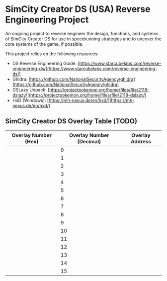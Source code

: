 # SimCity Creator DS (USA) Reverse Engineering Project

An ongoing project to reverse engineer the design, functions, and systems of SimCity Creator DS
for use in speedrunning strategies and to uncover the core systems of the game, if possible.

This project relies on the following resources:

- DS Reverse Engineering Guide: [https://www.starcubelabs.com/reverse-engineering-ds/](https://www.starcubelabs.com/reverse-engineering-ds/)
- Ghidra: [https://github.com/NationalSecurityAgency/ghidra](https://github.com/NationalSecurityAgency/ghidra)
- DSLazy Unpack: [https://projectpokemon.org/home/files/file/2118-dslazy/](https://projectpokemon.org/home/files/file/2118-dslazy/)
- HxD (Windows): [https://mh-nexus.de/en/hxd/](https://mh-nexus.de/en/hxd/)

## SimCity Creator DS Overlay Table (TODO)
| Overlay Number (Hex) | Overlay Number (Decimal) | Overlay Address | 
|----------------------|--------------------------|-----------------|
|                      |            0             |                 |
|                      |            1             |                 |
|                      |            2             |                 |
|                      |            3             |                 |
|                      |            4             |                 |
|                      |            5             |                 |
|                      |            6             |                 |
|                      |            7             |                 |
|                      |            8             |                 |
|                      |            9             |                 |
|                      |           10             |                 |
|                      |           11             |                 |
|                      |           12             |                 |
|                      |           13             |                 |
|                      |           14             |                 |
|                      |           15             |                 |

